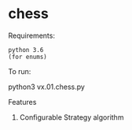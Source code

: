 # chess


       
Requirements:

	python 3.6
	(for enums)

To run:

   python3 vx.01.chess.py 



Features


1. Configurable Strategy algorithm
